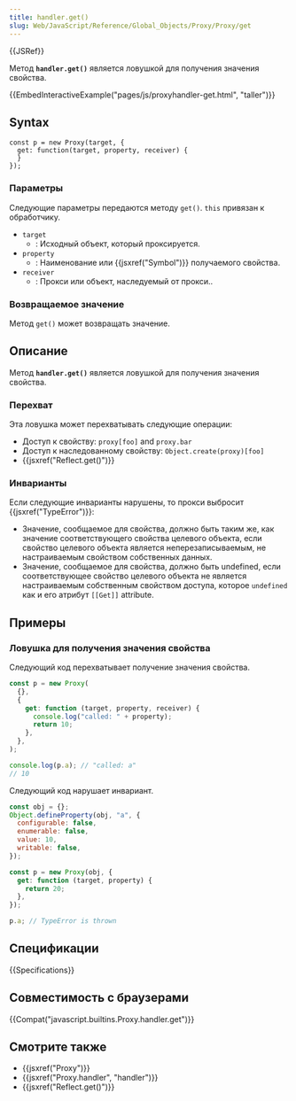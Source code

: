 ```yaml
---
title: handler.get()
slug: Web/JavaScript/Reference/Global_Objects/Proxy/Proxy/get
---
```


{{JSRef}}

Метод **`handler.get()`** является ловушкой для получения значения свойства.

{{EmbedInteractiveExample("pages/js/proxyhandler-get.html", "taller")}}

## Syntax

```
const p = new Proxy(target, {
  get: function(target, property, receiver) {
  }
});
```

### Параметры

Следующие параметры передаются методу `get()`. `this` привязан к обработчику.

- `target`
  - : Исходный объект, который проксируется.
- `property`
  - : Наименование или {{jsxref("Symbol")}} получаемого свойства.
- `receiver`
  - : Прокси или объект, наследуемый от прокси..

### Возвращаемое значение

Метод `get()` может возвращать значение.

## Описание

Метод **`handler.get()`** является ловушкой для получения значения свойства.

### Перехват

Эта ловушка может перехватывать следующие операции:

- Доступ к свойству: `proxy[foo]` and `proxy.bar`
- Доступ к наследованному свойству: `Object.create(proxy)[foo]`
- {{jsxref("Reflect.get()")}}

### Инварианты

Если следующие инварианты нарушены, то прокси выбросит {{jsxref("TypeError")}}:

- Значение, сообщаемое для свойства, должно быть таким же, как значение соответствующего свойства целевого объекта, если свойство целевого объекта является неперезаписываемым, не настраиваемым свойством собственных данных.
- Значение, сообщаемое для свойства, должно быть undefined, если соответствующее свойство целевого объекта не является настраиваемым собственным свойством доступа, которое `undefined` как и его атрибут `[[Get]]` attribute.

## Примеры

### Ловушка для получения значения свойства

Следующий код перехватывает получение значения свойства.

```js
const p = new Proxy(
  {},
  {
    get: function (target, property, receiver) {
      console.log("called: " + property);
      return 10;
    },
  },
);

console.log(p.a); // "called: a"
// 10
```

Следующий код нарушает инвариант.

```js
const obj = {};
Object.defineProperty(obj, "a", {
  configurable: false,
  enumerable: false,
  value: 10,
  writable: false,
});

const p = new Proxy(obj, {
  get: function (target, property) {
    return 20;
  },
});

p.a; // TypeError is thrown
```

## Спецификации

{{Specifications}}

## Совместимость с браузерами

{{Compat("javascript.builtins.Proxy.handler.get")}}

## Смотрите также

- {{jsxref("Proxy")}}
- {{jsxref("Proxy.handler", "handler")}}
- {{jsxref("Reflect.get()")}}
